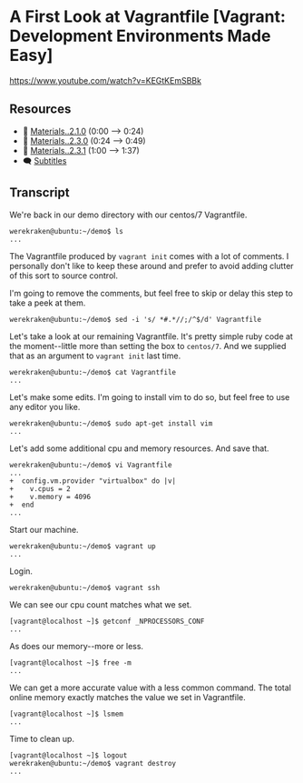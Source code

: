 # A First Look at Vagrantfile [Vagrant: Development Environments Made Easy]

https://www.youtube.com/watch?v=KEGtKEmSBBk

## Resources

* 🧱 [Materials..2.1.0](../02.Start.01..Your.First.Vagrant.Managed.Machine/Materials..2.1.0) (0:00 --> 0:24)
* 🧱 [Materials..2.3.0](../02.Start.03..A.First.Look.at.Vagrantfile/Materials..2.3.0) (0:24 --> 0:49)
* 🧱 [Materials..2.3.1](../02.Start.03..A.First.Look.at.Vagrantfile/Materials..2.3.1) (1:00 --> 1:37)
* 🗨 [Subtitles](subtitles.srt)

## Transcript

We're back in our demo directory with our centos/7 Vagrantfile.
```
werekraken@ubuntu:~/demo$ ls
...
```

The Vagrantfile produced by `vagrant init` comes with a lot of comments. I personally don't like to keep these around and prefer to avoid adding clutter of this sort to source control.

I'm going to remove the comments, but feel free to skip or delay this step to take a peek at them.
```
werekraken@ubuntu:~/demo$ sed -i 's/ *#.*//;/^$/d' Vagrantfile
```

Let's take a look at our remaining Vagrantfile. It's pretty simple ruby code at the moment--little more than setting the box to `centos/7`. And we supplied that as an argument to `vagrant init` last time.
```
werekraken@ubuntu:~/demo$ cat Vagrantfile
...
```

Let's make some edits. I'm going to install vim to do so, but feel free to use any editor you like.
```
werekraken@ubuntu:~/demo$ sudo apt-get install vim
...
```

Let's add some additional cpu and memory resources. And save that.
```
werekraken@ubuntu:~/demo$ vi Vagrantfile
...
+  config.vm.provider "virtualbox" do |v|
+    v.cpus = 2
+    v.memory = 4096
+  end
...
```

Start our machine.
```
werekraken@ubuntu:~/demo$ vagrant up
...
```

Login.
```
werekraken@ubuntu:~/demo$ vagrant ssh
```

We can see our cpu count matches what we set.
```
[vagrant@localhost ~]$ getconf _NPROCESSORS_CONF
...
```

As does our memory--more or less.
```
[vagrant@localhost ~]$ free -m
...
```

We can get a more accurate value with a less common command. The total online memory exactly matches the value we set in Vagrantfile.
```
[vagrant@localhost ~]$ lsmem
...
```

Time to clean up.
```
[vagrant@localhost ~]$ logout
werekraken@ubuntu:~/demo$ vagrant destroy
...
```
